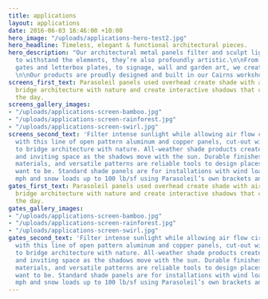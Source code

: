 ```yaml
---
title: applications
layout: applications
date: 2016-06-03 16:46:00 +10:00
hero_image: "/uploads/applications-hero-test2.jpg"
hero_headline: Timeless, elegant & functional architectural pieces.
hero_description: "Our architectural metal panels filter and sculpt light. They’re not only engineered
  to withstand the elements, they’re also profoundly artistic.\n\nFrom screens, panels,
  gates and letterbox plates, to signage, wall and garden art, we create your designs.
  \n\nOur products are proudly designed and built in our Cairns workshop. "
screens_first_text: Parasoleil panels used overhead create shade with air circulation,
  bridge architecture with nature and create interactive shadows that change over
  the day.
screens_gallery_images:
- "/uploads/applications-screen-bamboo.jpg"
- "/uploads/applications-screen-rainforest.jpg"
- "/uploads/applications-screen-swirl.jpg"
screens_second_text: 'Filter intense sunlight while allowing air flow circulation
  with this line of open pattern aluminum and copper panels, cut-out with designs
  to bridge architecture with nature. All-weather shade products create an interesting
  and inviting space as the shadows move with the sun. Durable finishes, sustainable
  materials, and versatile patterns are reliable tools to design places where people
  want to be. Standard shade panels are for installations with wind loads up to 100
  mph and snow loads up to 100 lb/sf using Parasoleil’s own brackets and hardware.  '
gates_first_text: Parasoleil panels used overhead create shade with air circulation,
  bridge architecture with nature and create interactive shadows that change over
  the day.
gates_gallery_images:
- "/uploads/applications-screen-bamboo.jpg"
- "/uploads/applications-screen-rainforest.jpg"
- "/uploads/applications-screen-swirl.jpg"
gates_second_text: 'Filter intense sunlight while allowing air flow circulation
  with this line of open pattern aluminum and copper panels, cut-out with designs
  to bridge architecture with nature. All-weather shade products create an interesting
  and inviting space as the shadows move with the sun. Durable finishes, sustainable
  materials, and versatile patterns are reliable tools to design places where people
  want to be. Standard shade panels are for installations with wind loads up to 100
  mph and snow loads up to 100 lb/sf using Parasoleil’s own brackets and hardware.  '
---
```

